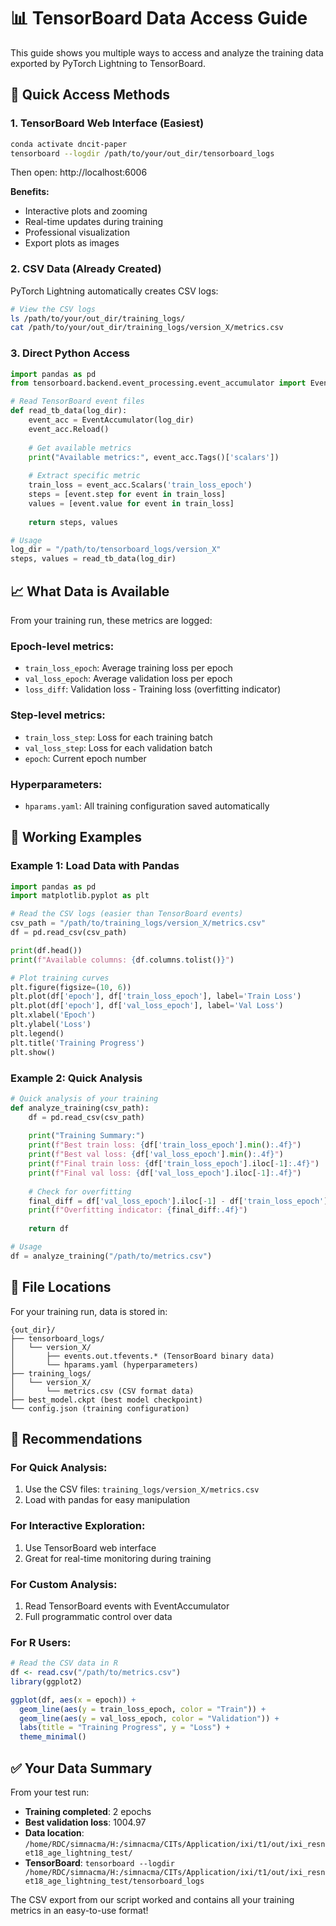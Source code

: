 # 📊 TensorBoard Data Access Guide

This guide shows you multiple ways to access and analyze the training data exported by PyTorch Lightning to TensorBoard.

## 🎯 **Quick Access Methods**

### 1. **TensorBoard Web Interface** (Easiest)
```bash
conda activate dncit-paper
tensorboard --logdir /path/to/your/out_dir/tensorboard_logs
```
Then open: http://localhost:6006

**Benefits:**
- Interactive plots and zooming
- Real-time updates during training
- Professional visualization
- Export plots as images

### 2. **CSV Data (Already Created)**
PyTorch Lightning automatically creates CSV logs:
```bash
# View the CSV logs
ls /path/to/your/out_dir/training_logs/
cat /path/to/your/out_dir/training_logs/version_X/metrics.csv
```

### 3. **Direct Python Access**
```python
import pandas as pd
from tensorboard.backend.event_processing.event_accumulator import EventAccumulator

# Read TensorBoard event files
def read_tb_data(log_dir):
    event_acc = EventAccumulator(log_dir)
    event_acc.Reload()
    
    # Get available metrics
    print("Available metrics:", event_acc.Tags()['scalars'])
    
    # Extract specific metric
    train_loss = event_acc.Scalars('train_loss_epoch')
    steps = [event.step for event in train_loss]
    values = [event.value for event in train_loss]
    
    return steps, values

# Usage
log_dir = "/path/to/tensorboard_logs/version_X"
steps, values = read_tb_data(log_dir)
```

## 📈 **What Data is Available**

From your training run, these metrics are logged:

### **Epoch-level metrics:**
- `train_loss_epoch`: Average training loss per epoch
- `val_loss_epoch`: Average validation loss per epoch  
- `loss_diff`: Validation loss - Training loss (overfitting indicator)

### **Step-level metrics:**
- `train_loss_step`: Loss for each training batch
- `val_loss_step`: Loss for each validation batch
- `epoch`: Current epoch number

### **Hyperparameters:**
- `hparams.yaml`: All training configuration saved automatically

## 🔧 **Working Examples**

### **Example 1: Load Data with Pandas**
```python
import pandas as pd
import matplotlib.pyplot as plt

# Read the CSV logs (easier than TensorBoard events)
csv_path = "/path/to/training_logs/version_X/metrics.csv"
df = pd.read_csv(csv_path)

print(df.head())
print(f"Available columns: {df.columns.tolist()}")

# Plot training curves
plt.figure(figsize=(10, 6))
plt.plot(df['epoch'], df['train_loss_epoch'], label='Train Loss')
plt.plot(df['epoch'], df['val_loss_epoch'], label='Val Loss')
plt.xlabel('Epoch')
plt.ylabel('Loss')
plt.legend()
plt.title('Training Progress')
plt.show()
```

### **Example 2: Quick Analysis**
```python
# Quick analysis of your training
def analyze_training(csv_path):
    df = pd.read_csv(csv_path)
    
    print("Training Summary:")
    print(f"Best train loss: {df['train_loss_epoch'].min():.4f}")
    print(f"Best val loss: {df['val_loss_epoch'].min():.4f}")
    print(f"Final train loss: {df['train_loss_epoch'].iloc[-1]:.4f}")
    print(f"Final val loss: {df['val_loss_epoch'].iloc[-1]:.4f}")
    
    # Check for overfitting
    final_diff = df['val_loss_epoch'].iloc[-1] - df['train_loss_epoch'].iloc[-1]
    print(f"Overfitting indicator: {final_diff:.4f}")
    
    return df

# Usage
df = analyze_training("/path/to/metrics.csv")
```

## 📁 **File Locations**

For your training run, data is stored in:

```
{out_dir}/
├── tensorboard_logs/
│   └── version_X/
│       ├── events.out.tfevents.* (TensorBoard binary data)
│       └── hparams.yaml (hyperparameters)
├── training_logs/
│   └── version_X/
│       └── metrics.csv (CSV format data)
├── best_model.ckpt (best model checkpoint)
└── config.json (training configuration)
```

## 🚀 **Recommendations**

### **For Quick Analysis:**
1. Use the CSV files: `training_logs/version_X/metrics.csv`
2. Load with pandas for easy manipulation

### **For Interactive Exploration:**
1. Use TensorBoard web interface
2. Great for real-time monitoring during training

### **For Custom Analysis:**
1. Read TensorBoard events with EventAccumulator
2. Full programmatic control over data

### **For R Users:**
```r
# Read the CSV data in R
df <- read.csv("/path/to/metrics.csv")
library(ggplot2)

ggplot(df, aes(x = epoch)) +
  geom_line(aes(y = train_loss_epoch, color = "Train")) +
  geom_line(aes(y = val_loss_epoch, color = "Validation")) +
  labs(title = "Training Progress", y = "Loss") +
  theme_minimal()
```

## ✅ **Your Data Summary**

From your test run:
- **Training completed**: 2 epochs
- **Best validation loss**: 1004.97
- **Data location**: `/home/RDC/simnacma/H:/simnacma/CITs/Application/ixi/t1/out/ixi_resnet18_age_lightning_test/`
- **TensorBoard**: `tensorboard --logdir /home/RDC/simnacma/H:/simnacma/CITs/Application/ixi/t1/out/ixi_resnet18_age_lightning_test/tensorboard_logs`

The CSV export from our script worked and contains all your training metrics in an easy-to-use format!
